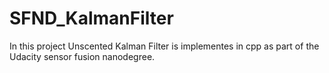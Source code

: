 # SFND_KalmanFilter
In this project Unscented Kalman Filter is implementes in cpp as part of the Udacity sensor fusion nanodegree.
